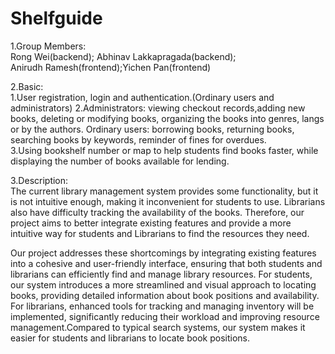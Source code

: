 # Shelfguide

1.Group Members:  
Rong Wei(backend); Abhinav Lakkapragada(backend);   
Anirudh Ramesh(frontend);Yichen Pan(frontend)

2.Basic:   
1.User registration, login and authentication.(Ordinary users and administrators)
2.Administrators: viewing checkout records,adding new books, deleting or modifying books, organizing the books into genres, langs or by the authors.
Ordinary users: borrowing books, returning books, searching books by keywords, reminder of fines for overdues.  
3.Using bookshelf number or map to help students find books faster, while displaying the number of books available for lending.

3.Description:    
The current library management system provides some functionality, but it is not intuitive enough, making it inconvenient for students to use. Librarians also have difficulty tracking the availability of the books. Therefore, our project aims to better integrate existing features and provide a more intuitive way for students and Librarians to find the resources they need.

Our project addresses these shortcomings by integrating existing features into a cohesive and user-friendly interface, ensuring that both students and librarians can efficiently find and manage library resources. For students, our system introduces a more streamlined and visual approach to locating books, providing detailed information about book positions and availability. For librarians, enhanced tools for tracking and managing inventory will be implemented, significantly reducing their workload and improving resource management.Compared to typical search systems, our system makes it easier for students and librarians to locate book positions.
